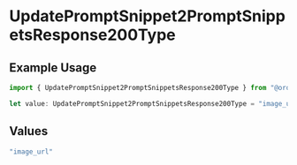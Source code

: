 # UpdatePromptSnippet2PromptSnippetsResponse200Type

## Example Usage

```typescript
import { UpdatePromptSnippet2PromptSnippetsResponse200Type } from "@orq-ai/node/models/operations";

let value: UpdatePromptSnippet2PromptSnippetsResponse200Type = "image_url";
```

## Values

```typescript
"image_url"
```